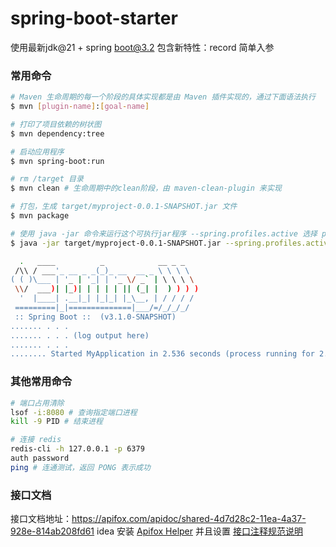 # spring-boot-starter

使用最新jdk@21 + spring boot@3.2
包含新特性：record 简单入参



### 常用命令

```bash
# Maven 生命周期的每一个阶段的具体实现都是由 Maven 插件实现的，通过下面语法执行
$ mvn [plugin-name]:[goal-name]

# 打印了项目依赖的树状图
$ mvn dependency:tree 

# 启动应用程序
$ mvn spring-boot:run

# rm /target 目录
$ mvn clean # 生命周期中的clean阶段，由 maven-clean-plugin 来实现

# 打包，生成 target/myproject-0.0.1-SNAPSHOT.jar 文件
$ mvn package

# 使用 java -jar 命令来运行这个可执行jar程序 --spring.profiles.active 选择 profile
$ java -jar target/myproject-0.0.1-SNAPSHOT.jar --spring.profiles.active=prod

  .   ____          _            __ _ _
 /\\ / ___'_ __ _ _(_)_ __  __ _ \ \ \ \
( ( )\___ | '_ | '_| | '_ \/ _` | \ \ \ \
 \\/  ___)| |_)| | | | | || (_| |  ) ) ) )
  '  |____| .__|_| |_|_| |_\__, | / / / /
 =========|_|==============|___/=/_/_/_/
 :: Spring Boot ::  (v3.1.0-SNAPSHOT)
....... . . .
....... . . . (log output here)
....... . . .
........ Started MyApplication in 2.536 seconds (process running for 2.864)
```

### 其他常用命令

```bash
# 端口占用清除
lsof -i:8080 # 查询指定端口进程
kill -9 PID # 结束进程

# 连接 redis
redis-cli -h 127.0.0.1 -p 6379
auth password
ping # 连通测试，返回 PONG 表示成功
```

### 接口文档
接口文档地址：https://apifox.com/apidoc/shared-4d7d28c2-11ea-4a37-928e-814ab208fd61
idea 安装 [Apifox Helper](https://apifox.com/help/applications-and-plugins/idea/start) 并且设置
[接口注释规范说明](https://apifox.com/help/applications-and-plugins/idea/advanced-use/annotation-rule)
